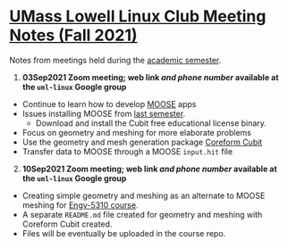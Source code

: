 # [UMass Lowell Linux Club Meeting Notes (Fall 2021)](https://www.uml.edu/myuml/Submissions/2021/2021-09-03-12-39-30-UML-Linux-Club-Fall-meetings.aspx)
Notes from meetings held during the [academic semester](https://www.uml.edu/myuml/Submissions/2021/2021-09-03-12-39-30-UML-Linux-Club-Fall-meetings.aspx).

1. **03Sep2021 Zoom meeting; web link *and phone number* available at the `uml-linux` Google group**
 + Continue to learn how to develop [MOOSE](https://mooseframework.inl.gov/) apps
 + Issues installing MOOSE from [last semester](https://github.com/UML-Linux-Club/moose-info).
   - Download and install the Cubit free educational license binary.
 + Focus on geometry and meshing for more elaborate problems
 + Use the geometry and mesh generation package [Coreform Cubit](https://coreform.com/products/coreform-cubit/) 
 + Transfer data to MOOSE through a MOOSE `input.hit` file

2. **10Sep2021 Zoom meeting; web link *and phone number* available at the `uml-linux` Google group**
 + Creating simple geometry and meshing as an alternate to MOOSE meshing for [Engy-5310 course](https://github.com/dpploy/engy-5310).
 + A separate `README.md` file created for geometry and meshing with Coreform Cubit created.
 + Files will be eventually be uploaded in the course repo.
